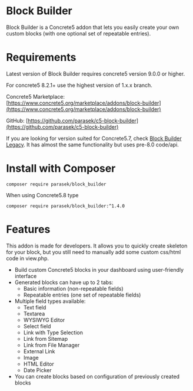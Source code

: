 # Block Builder

Block Builder is a Concrete5 addon that lets you easily create your own custom blocks (with one optional set of repeatable entries).

# Requirements

Latest version of Block Builder requires concrete5 version 9.0.0 or higher.

For concrete5 8.2.1+ use the highest version of 1.x.x branch.

Concrete5 Marketplace: [https://www.concrete5.org/marketplace/addons/block-builder](https://www.concrete5.org/marketplace/addons/block-builder)

GitHub: [https://github.com/parasek/c5-block-builder](https://github.com/parasek/c5-block-builder)

If you are looking for version suited for Concrete5.7, check [Block Builder Legacy](https://github.com/parasek/c5-block-builder-legacy).
It has almost the same functionality but uses pre-8.0 code/api.

# Install with Composer

`composer require parasek/block_builder`

When using Concrete5.8 type

`composer require parasek/block_builder:^1.4.0`

# Features

This addon is made for developers. It allows you to quickly create skeleton for your block, but you still need to manually add some custom css/html code in view.php.

- Build custom Concrete5 blocks in your dashboard using user-friendly interface
- Generated blocks can have up to 2 tabs:
  - Basic information (non-repeatable fields)
  - Repeatable entries (one set of repeatable fields)
- Multiple field types available:
  - Text field
  - Textarea
  - WYSIWYG Editor
  - Select field
  - Link with Type Selection
  - Link from Sitemap
  - Link from File Manager
  - External Link
  - Image
  - HTML Editor
  - Date Picker
- You can create blocks based on configuration of previously created blocks